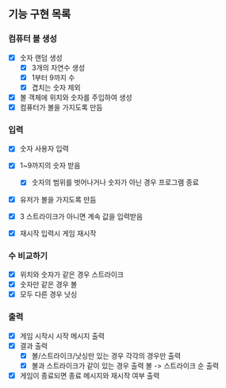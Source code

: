 ## 기능 구현 목록

### 컴퓨터 볼 생성
- [X] 숫자 랜덤 생성
  - [X] 3개의 자연수 생성
  - [X] 1부터 9까지 수
  - [X] 겹치는 숫자 제외

- [X] 볼 객체에 위치와 숫자를 주입하여 생성
- [X] 컴퓨터가 볼을 가지도록 만듬

### 입력
- [X] 숫자 사용자 입력
- [X] 1~9까지의 숫자 받음
  - [X] 숫자의 범위를 벗어나거나 숫자가 아닌 경우 프로그램 종료
- [X] 유저가 볼을 가지도록 만듬
- [X] 3 스트라이크가 아니면 계속 값을 입력받음

- [X] 재시작 입력시 게임 재시작


### 수 비교하기
- [X] 위치와 숫자가 같은 경우 스트라이크
- [X] 숫자만 같은 경우 볼
- [X] 모두 다른 경우 낫싱

### 출력
- [X] 게임 시작시 시작 메시지 출력
- [X] 결과 출력
  - [X] 볼/스트라이크/낫싱만 있는 경우 각각의 경우만 출력
  - [X] 볼과 스트라이크가 같이 있는 경우 출력 볼 -> 스트라이크 순 출력

- [X] 게임이 종료되면 종료 메시지와 재시작 여부 출력